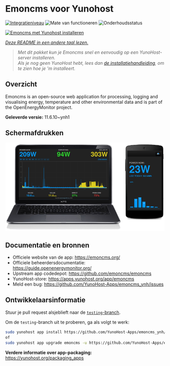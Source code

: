 <!--
NB: Deze README is automatisch gegenereerd door <https://github.com/YunoHost/apps/tree/master/tools/readme_generator>
Hij mag NIET handmatig aangepast worden.
-->

# Emoncms voor Yunohost

[![Integratieniveau](https://apps.yunohost.org/badge/integration/emoncms)](https://ci-apps.yunohost.org/ci/apps/emoncms/)
![Mate van functioneren](https://apps.yunohost.org/badge/state/emoncms)
![Onderhoudsstatus](https://apps.yunohost.org/badge/maintained/emoncms)

[![Emoncms met Yunohost installeren](https://install-app.yunohost.org/install-with-yunohost.svg)](https://install-app.yunohost.org/?app=emoncms)

*[Deze README in een andere taal lezen.](./ALL_README.md)*

> *Met dit pakket kun je Emoncms snel en eenvoudig op een YunoHost-server installeren.*  
> *Als je nog geen YunoHost hebt, lees dan [de installatiehandleiding](https://yunohost.org/install), om te zien hoe je 'm installeert.*

## Overzicht

Emoncms is an open-source web application for processing, logging and visualising energy, temperature and other environmental data and is part of the OpenEnergyMonitor project.


**Geleverde versie:** 11.6.10~ynh1

## Schermafdrukken

![Schermafdrukken van Emoncms](./doc/screenshots/emoncms_graphic.png)

## Documentatie en bronnen

- Officiele website van de app: <https://emoncms.org/>
- Officiele beheerdersdocumentatie: <https://guide.openenergymonitor.org/>
- Upstream app codedepot: <https://github.com/emoncms/emoncms>
- YunoHost-store: <https://apps.yunohost.org/app/emoncms>
- Meld een bug: <https://github.com/YunoHost-Apps/emoncms_ynh/issues>

## Ontwikkelaarsinformatie

Stuur je pull request alsjeblieft naar de [`testing`-branch](https://github.com/YunoHost-Apps/emoncms_ynh/tree/testing).

Om de `testing`-branch uit te proberen, ga als volgt te werk:

```bash
sudo yunohost app install https://github.com/YunoHost-Apps/emoncms_ynh/tree/testing --debug
of
sudo yunohost app upgrade emoncms -u https://github.com/YunoHost-Apps/emoncms_ynh/tree/testing --debug
```

**Verdere informatie over app-packaging:** <https://yunohost.org/packaging_apps>
